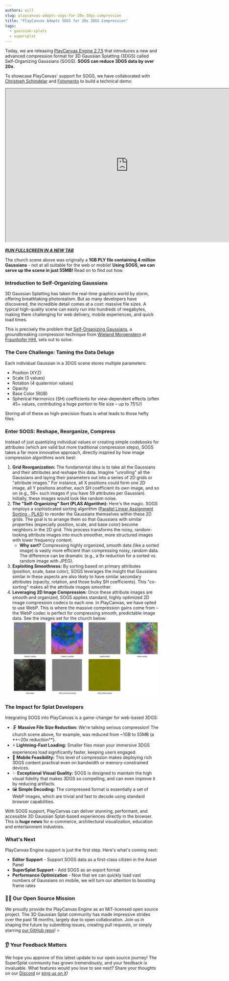 ```yaml
---
authors: will
slug: playcanvas-adopts-sogs-for-20x-3dgs-compression
title: "PlayCanvas Adopts SOGS for 20x 3DGS Compression"
tags:
  - gaussian-splats
  - supersplat
---
```


Today, we are releasing [PlayCanvas Engine 2.7.5](https://github.com/playcanvas/engine/releases/tag/v2.7.5) that introduces a new and advanced compression format for 3D Gaussian Splatting (3DGS) called Self-Organizing Gaussians (SOGS). **SOGS can reduce 3DGS data by over 20x.**

To showcase PlayCanvas' support for SOGS, we have collaborated with [Christoph Schindelar](https://www.linkedin.com/in/christoph-schindelar-79515351/) and [Fotomento](https://www.fotomento.at/) to build a technical demo:

<div className="iframe-container">
    <iframe id="viewer" width="800" height="500" allow="fullscreen; xr-spatial-tracking" src="https://code.playcanvas.com/sogs-church/index.html"></iframe>
</div>

_**[RUN FULLSCREEN IN A NEW TAB](https://code.playcanvas.com/sogs-church/index.html)**_

 The church scene above was originally a **1GB PLY file containing 4 million Gaussians** - not at all suitable for the web or mobile! **Using SOGS, we can serve up the scene in just 55MB!** Read on to find out how.

<!-- truncate -->

### Introduction to Self-Organizing Gaussians

3D Gaussian Splatting has taken the real-time graphics world by storm, offering breathtaking photorealism. But as many developers have discovered, the incredible detail comes at a cost: massive file sizes. A typical high-quality scene can easily run into hundreds of megabytes, making them challenging for web delivery, mobile experiences, and quick load times.

This is precisely the problem that [Self-Organizing Gaussians](https://github.com/fraunhoferhhi/Self-Organizing-Gaussians), a groundbreaking compression technique from [Wieland Morgenstern](https://wieland.morgenst.de/) at [Fraunhofer HHI](https://www.hhi.fraunhofer.de/en/index.html), sets out to solve.

### The Core Challenge: Taming the Data Deluge

Each individual Gaussian in a 3DGS scene stores multiple parameters:

* Position (XYZ)
* Scale (3 values)
* Rotation (4 quaternion values)
* Opacity
* Base Color (RGB)
* Spherical Harmonics (SH) coefficients for view-dependent effects (often 45+ values, contributing a huge portion to file size – up to 75%!)

Storing all of these as high-precision floats is what leads to those hefty files.

### Enter SOGS: Reshape, Reorganize, Compress

Instead of just quantizing individual values or creating simple codebooks for attributes (which are valid but more traditional compression steps), SOGS takes a far more innovative approach, directly inspired by how image compression algorithms work best:

1. **Grid Reorganization:** The fundamental idea is to take all the Gaussians and their attributes and reshape this data. Imagine "unrolling" all the Gaussians and laying their parameters out into a series of 2D grids or "attribute images." For instance, all X positions could form one 2D image, all Y positions another, each SH coefficient its own image, and so on (e.g., 59+ such images if you have 59 attributes per Gaussian). Initially, these images would look like random noise.
2. **The "Self-Organizing" Sort (PLAS Algorithm):** Here's the magic. SOGS employs a sophisticated sorting algorithm ([Parallel Linear Assignment Sorting - PLAS](https://github.com/fraunhoferhhi/PLAS)) to reorder the Gaussians themselves within these 2D grids. The goal is to arrange them so that Gaussians with similar properties (especially position, scale, and base color) become neighbors in the 2D grid. This process transforms the noisy, random-looking attribute images into much smoother, more structured images with lower frequency content.
    * **Why sort?** Compressing highly organized, smooth data (like a sorted image) is vastly more efficient than compressing noisy, random data. The difference can be dramatic (e.g., a 9x reduction for a sorted vs. random image with JPEG).
3. **Exploiting Smoothness:** By sorting based on primary attributes (position, scale, base color), SOGS leverages the insight that Gaussians similar in these aspects are also likely to have similar secondary attributes (opacity, rotation, and those bulky SH coefficients). This "co-sorting" makes all the attribute images smoother.
4. **Leveraging 2D Image Compression:** Once these attribute images are smooth and organized, SOGS applies standard, highly optimized 2D image compression codecs to each one. In PlayCanvas, we have opted to use WebP. This is where the massive compression gains come from – the WebP codec is perfect for compressing smooth, predictable image data. See the images set for the church below:
    [![SOGS Textures](/img/sogs-textures.jpg)](/img/sogs-textures.jpg)

### The Impact for Splat Developers

Integrating SOGS into PlayCanvas is a game-changer for web-based 3DGS:

* 🗜️ **Massive File Size Reduction:** We're talking serious compression! The church scene above, for example, was reduced from ~1GB to 55MB (a **~20x reduction**).
* ⚡ **Lightning-Fast Loading:** Smaller files mean your immersive 3DGS experiences load significantly faster, keeping users engaged.
* 📱 **Mobile Feasibility:** This level of compression makes deploying rich 3DGS content practical even on bandwidth or memory-constrained devices.
* ✨ **Exceptional Visual Quality:** SOGS is designed to maintain the high visual fidelity that makes 3DGS so compelling, and can even improve it by reducing artifacts.
* 🖼️ **Simple Decoding:** The compressed format is essentially a set of WebP images, which are trivial and fast to decode using standard browser capabilities.

With SOGS support, PlayCanvas can deliver stunning, performant, and accessible 3D Gaussian Splat-based experiences directly in the browser. This is **huge news** for e-commerce, architectural visualization, education and entertainment industries.

### What's Next

PlayCanvas Engine support is just the first step. Here's what's coming next:

* **Editor Support** - Support SOGS data as a first-class citizen in the Asset Panel
* **SuperSplat Support** - Add SOGS as an export format
* **Performance Optimization** - Now that we can quickly load vast numbers of Gaussians on mobile, we will turn our attention to boosting frame rates

### 👨‍💻 Our Open Source Mission

We proudly provide the PlayCanvas Engine as an MIT-licensed open source project. The 3D Gaussian Splat community has made impressive strides over the past 18 months, largely due to open collaboration. Join us in shaping the future by submitting issues, creating pull requests, or simply starring [our GitHub repo](https://github.com/playcanvas/engine)! ⭐

### 👂 Your Feedback Matters

We hope you approve of this latest update to our open source journey! The SuperSplat community has grown tremendously, and your feedback is invaluable. What features would you love to see next? Share your thoughts on our [Discord](https://discord.com/invite/T3pnhRTTAY) or [ping us on X](https://x.com/playcanvas)!
